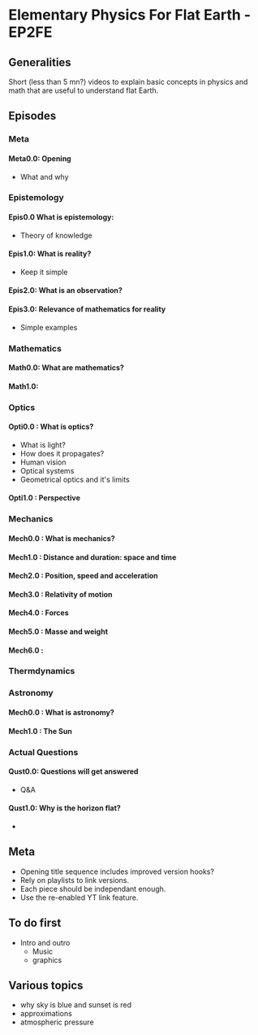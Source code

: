 # Elementary Physics For Flat Earth - EP2FE

## Generalities

Short (less than 5 mn?) videos to explain basic concepts in physics and math that are useful to understand flat Earth.

## Episodes

### Meta

#### Meta0.0: Opening
- What and why


### Epistemology

#### Epis0.0 What is epistemology: 
- Theory of knowledge

#### Epis1.0: What is reality?
- Keep it simple

#### Epis2.0: What is an observation?

#### Epis3.0: Relevance of mathematics for reality
- Simple examples


### Mathematics
#### Math0.0: What are mathematics?

#### Math1.0: 

### Optics

#### Opti0.0 : What is optics?
- What is light?
- How does it propagates?
- Human vision
- Optical systems
- Geometrical optics and it's limits

#### Opti1.0 : Perspective


### Mechanics

#### Mech0.0 : What is mechanics?

#### Mech1.0 : Distance and duration: space and time

#### Mech2.0 : Position, speed and acceleration

#### Mech3.0 : Relativity of motion

#### Mech4.0 : Forces

#### Mech5.0 : Masse and weight

#### Mech6.0 : 


### Thermdynamics


### Astronomy

#### Mech0.0 : What is astronomy?

#### Mech1.0 : The Sun




### Actual Questions

#### Qust0.0: Questions will get answered
- Q&A


#### Qust1.0: Why is the horizon flat?
- 


## Meta
- Opening title sequence includes improved version hooks?
- Rely on playlists to link versions.
- Each piece should be independant enough.
- Use the re-enabled YT link feature.

## To do first
- Intro and outro
  - Music
  - graphics
 
## Various topics
- why sky is blue and sunset is red
- approximations
- atmospheric pressure
